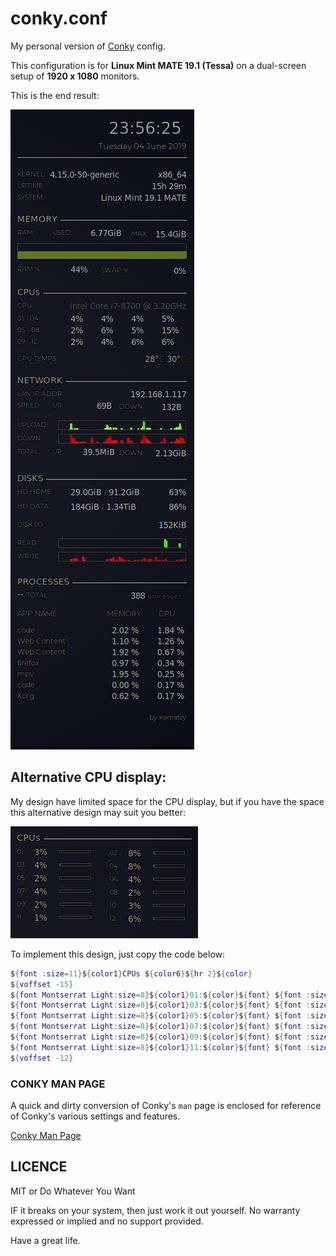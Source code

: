 # conky.conf

My personal version of [Conky](https://github.com/brndnmtthws/conky) config.

This configuration is for **Linux Mint MATE 19.1 (Tessa)** on a dual-screen setup of **1920 x 1080** monitors.

This is the end result:

![LinuxMint Conky](LinuxMint/Conky-LinuxMint-1080-sceen.png)



## Alternative CPU display:

My design have limited space for the CPU display, but if you have the space this alternative design may suit you better:

![Conky alternative CPU display](LinuxMint/Conky-LinuxMint-CPUs-alternative.png)

To implement this design, just copy the code below:

```lua
${font :size=11}${color1}CPUs ${color6}${hr 2}${color}
${voffset -15}
${font Montserrat Light:size=8}${color1}01:${color}${font} ${font :size=10}${goto 40}${cpu cpu1 }% ${goto 80}${color4}${cpubar cpu1  4,50}${color} ${goto 160}${font Montserrat Light:size=8}${color1}02:${color}${font} ${goto 190}${font :size=10}${cpu cpu2 }% ${goto 230}${color4}${cpubar cpu2  4,50}${color}
${font Montserrat Light:size=8}${color1}03:${color}${font} ${font :size=10}${goto 40}${cpu cpu3 }% ${goto 80}${color4}${cpubar cpu3  4,50}${color} ${goto 160}${font Montserrat Light:size=8}${color1}04:${color}${font} ${goto 190}${font :size=10}${cpu cpu4 }% ${goto 230}${color4}${cpubar cpu4  4,50}${color}
${font Montserrat Light:size=8}${color1}05:${color}${font} ${font :size=10}${goto 40}${cpu cpu5 }% ${goto 80}${color4}${cpubar cpu5  4,50}${color} ${goto 160}${font Montserrat Light:size=8}${color1}06:${color}${font} ${goto 190}${font :size=10}${cpu cpu6 }% ${goto 230}${color4}${cpubar cpu6  4,50}${color}
${font Montserrat Light:size=8}${color1}07:${color}${font} ${font :size=10}${goto 40}${cpu cpu7 }% ${goto 80}${color4}${cpubar cpu7  4,50}${color} ${goto 160}${font Montserrat Light:size=8}${color1}08:${color}${font} ${goto 190}${font :size=10}${cpu cpu8 }% ${goto 230}${color4}${cpubar cpu8  4,50}${color}
${font Montserrat Light:size=8}${color1}09:${color}${font} ${font :size=10}${goto 40}${cpu cpu9 }% ${goto 80}${color4}${cpubar cpu9  4,50}${color} ${goto 160}${font Montserrat Light:size=8}${color1}10:${color}${font} ${goto 190}${font :size=10}${cpu cpu10}% ${goto 230}${color4}${cpubar cpu10 4,50}${color}
${font Montserrat Light:size=8}${color1}11:${color}${font} ${font :size=10}${goto 40}${cpu cpu11}% ${goto 80}${color4}${cpubar cpu11 4,50}${color} ${goto 160}${font Montserrat Light:size=8}${color1}12:${color}${font} ${goto 190}${font :size=10}${cpu cpu12}% ${goto 230}${color4}${cpubar cpu12 4,50}${color}
${voffset -12}
```


### CONKY MAN PAGE

A quick and dirty conversion of Conky's `man` page is enclosed for reference of Conky's various settings and features.

[Conky Man Page](/Conky-Man-Page.md)


## LICENCE

MIT or Do Whatever You Want 

IF it breaks on your system, then just work it out yourself. No warranty expressed or implied and no support provided.

Have a great life.

